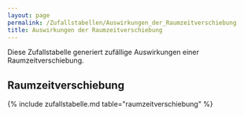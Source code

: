 ```yaml
---
layout: page
permalink: /Zufallstabellen/Auswirkungen_der_Raumzeitverschiebung
title: Auswirkungen der Raumzeitverschiebung
---
```




Diese Zufallstabelle generiert zufällige Auswirkungen einer Raumzeitverschiebung.

## Raumzeitverschiebung

{% include zufallstabelle.md table="raumzeitverschiebung" %}
